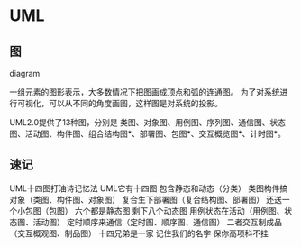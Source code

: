 # UML

## 图

diagram

一组元素的图形表示，大多数情况下把图画成顶点和弧的连通图。
为了对系统进行可视化，可以从不同的角度画图，这样图是对系统的投影。

UML2.0提供了13种图，分别是 类图、对象图、用例图、序列图、通信图、状态图、活动图、构件图、组合结构图*、部署图、包图*、交互概览图*、计时图*。

## 速记

UML十四图打油诗记忆法
UML它有十四图
包含静态和动态（分类）
类图构件搞对象（类图、构件图、对象图）
复合生下部署图（复合结构图、部署图）
还送一个小包图（包图）
六个都是静态图
剩下八个动态图
用例状态在活动（用例图、状态图、活动图）
定时顺序来通信（定时图、顺序图、通信图）
二者交互制成品（交互概观图、制品图）
十四兄弟是一家
记住我们的名字
保你高项科不挂
